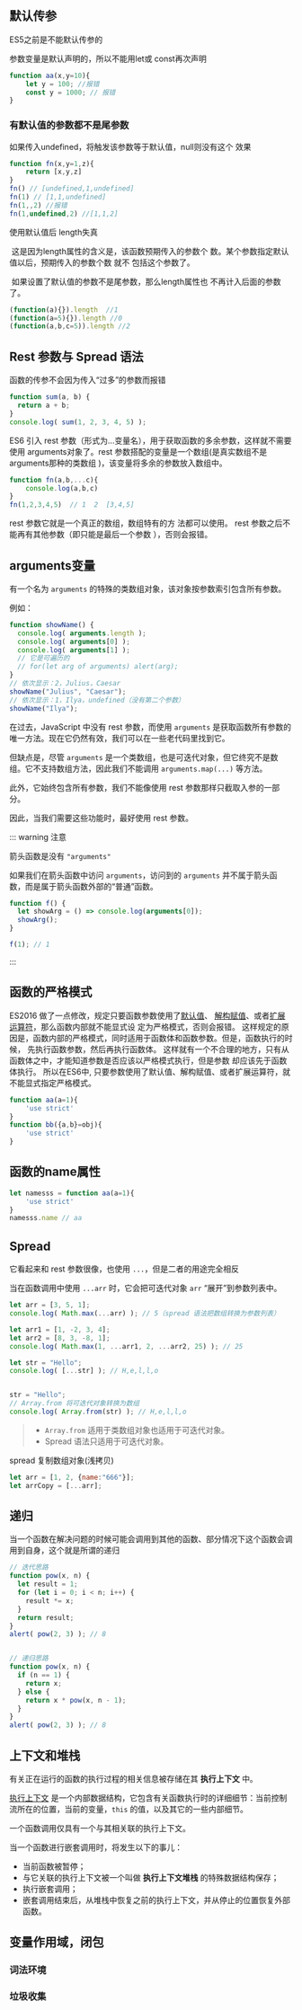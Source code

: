 ## 默认传参

ES5之前是不能默认传参的

参数变量是默认声明的，所以不能用let或 const再次声明

```js
function aa(x,y=10){
    let y = 100; //报错 
    const y = 1000; // 报错
}
```

### 有默认值的参数都不是尾参数

如果传入undefined，将触发该参数等于默认值，null则没有这个 效果

```js
function fn(x,y=1,z){
    return [x,y,z]
}
fn() // [undefined,1,undefined]
fn(1) // [1,1,undefined]
fn(1,,2) //报错
fn(1,undefined,2) //[1,1,2]
```

使用默认值后 length失真

​	这是因为length属性的含义是，该函数预期传入的参数个 数。某个参数指定默认值以后，预期传入的参数个数	就不 包括这个参数了。

​	如果设置了默认值的参数不是尾参数，那么length属性也 不再计入后面的参数了。

```js
(function(a){}).length  //1
(function(a=5){}).length //0
(function(a,b,c=5)).length //2
```



## Rest 参数与 Spread 语法

函数的传参不会因为传入“过多”的参数而报错

```js
function sum(a, b) {
  return a + b;
}
console.log( sum(1, 2, 3, 4, 5) );
```

ES6 引入 rest 参数（形式为...变量名），用于获取函数的多余参数，这样就不需要使用 arguments对象了。rest 参数搭配的变量是一个数组(是真实数组不是arguments那种的类数组 )，该变量将多余的参数放入数组中。

```js
function fn(a,b,...c){
    console.log(a,b,c) 
}
fn(1,2,3,4,5)  // 1  2  [3,4,5]
```

rest 参数它就是一个真正的数组，数组特有的方 法都可以使用。 rest 参数之后不能再有其他参数（即只能是最后一个参数 ），否则会报错。

## arguments变量

有一个名为 `arguments` 的特殊的类数组对象，该对象按参数索引包含所有参数。

例如：

```javascript
function showName() {
  console.log( arguments.length );
  console.log( arguments[0] );
  console.log( arguments[1] );
  // 它是可遍历的
  // for(let arg of arguments) alert(arg);
}
// 依次显示：2，Julius，Caesar
showName("Julius", "Caesar");
// 依次显示：1，Ilya，undefined（没有第二个参数）
showName("Ilya");
```

在过去，JavaScript 中没有 rest 参数，而使用 `arguments` 是获取函数所有参数的唯一方法。现在它仍然有效，我们可以在一些老代码里找到它。

但缺点是，尽管 `arguments` 是一个类数组，也是可迭代对象，但它终究不是数组。它不支持数组方法，因此我们不能调用 `arguments.map(...)` 等方法。

此外，它始终包含所有参数，我们不能像使用 rest 参数那样只截取入参的一部分。

因此，当我们需要这些功能时，最好使用 rest 参数。



::: warning 注意

箭头函数是没有 `"arguments"`

如果我们在箭头函数中访问 `arguments`，访问到的 `arguments` 并不属于箭头函数，而是属于箭头函数外部的“普通”函数。

```js
function f() {
  let showArg = () => console.log(arguments[0]);
  showArg();
}

f(1); // 1
```

:::

## 函数的严格模式

ES2016 做了一点修改，规定只要函数参数使用了<u>默认值</u>、 <u>解构赋值</u>、或者<u>扩展运算符</u>，那么函数内部就不能显式设 定为严格模式，否则会报错。
这样规定的原因是，函数内部的严格模式，同时适用于函数体和函数参数。但是，函数执行的时候， 先执行函数参数，然后再执行函数体。 这样就有一个不合理的地方，只有从函数体之中，才能知道参数是否应该以严格模式执行，但是参数 却应该先于函数体执行。 所以在ES6中, 只要参数使用了默认值、解构赋值、或者扩展运算符，就不能显式指定严格模式。

```js
function aa(a=1){
	'use strict'
}
function bb({a,b}=obj){
	'use strict'
}
```

## 函数的name属性

```js
let namesss = function aa(a=1){
	'use strict'
}
namesss.name // aa
```



##  **Spread**  

 它看起来和 rest 参数很像，也使用 `...`，但是二者的用途完全相反 

 当在函数调用中使用 `...arr` 时，它会把可迭代对象 `arr` “展开”到参数列表中。 

```js
let arr = [3, 5, 1];
console.log( Math.max(...arr) ); // 5（spread 语法把数组转换为参数列表）
```

```js
let arr1 = [1, -2, 3, 4];
let arr2 = [8, 3, -8, 1];
console.log( Math.max(1, ...arr1, 2, ...arr2, 25) ); // 25
```



```js
let str = "Hello";
console.log( [...str] ); // H,e,l,l,o


str = "Hello";
// Array.from 将可迭代对象转换为数组
console.log( Array.from(str) ); // H,e,l,l,o
```

> - `Array.from` 适用于类数组对象也适用于可迭代对象。
> - Spread 语法只适用于可迭代对象。

 spread 复制数组对象(浅拷贝)

```js
let arr = [1, 2, {name:"666"}];
let arrCopy = [...arr];
```



## 递归

当一个函数在解决问题的时候可能会调用到其他的函数、部分情况下这个函数会调用到自身，这个就是所谓的递归

```js
// 迭代思路
function pow(x, n) {
  let result = 1;
  for (let i = 0; i < n; i++) {
    result *= x;
  }
  return result;
}
alert( pow(2, 3) ); // 8


// 递归思路
function pow(x, n) {
  if (n == 1) {
    return x;
  } else {
    return x * pow(x, n - 1);
  }
}
alert( pow(2, 3) ); // 8
```

## 上下文和堆栈

有关正在运行的函数的执行过程的相关信息被存储在其 **执行上下文** 中。

[执行上下文](https://tc39.github.io/ecma262/#sec-execution-contexts) 是一个内部数据结构，它包含有关函数执行时的详细细节：当前控制流所在的位置，当前的变量，`this` 的值，以及其它的一些内部细节。

一个函数调用仅具有一个与其相关联的执行上下文。

当一个函数进行嵌套调用时，将发生以下的事儿：

- 当前函数被暂停；
- 与它关联的执行上下文被一个叫做 **执行上下文堆栈** 的特殊数据结构保存；
- 执行嵌套调用；
- 嵌套调用结束后，从堆栈中恢复之前的执行上下文，并从停止的位置恢复外部函数。

## 变量作用域，闭包

### 词法环境

### 垃圾收集